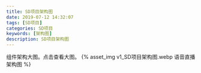```yaml
---
title: SD项目架构图
date: 2019-07-12 14:32:07
tags: [SD项目]
categories: SD项目
keywords: [架构图]
description: SD项目架构图
---
```

组件架构大图。点击查看大图。
{% asset_img v1_SD项目架构图.webp 语音直播架构图 %}


